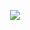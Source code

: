 <p align="center">
  <img src="https://github.com/user-attachments/assets/f23e37b1-c3ba-438f-8efa-937dc13e22f1">
</p>

